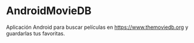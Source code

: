 # AndroidMovieDB

Aplicación Android para buscar películas en https://www.themoviedb.org y guardarlas tus favoritas.
